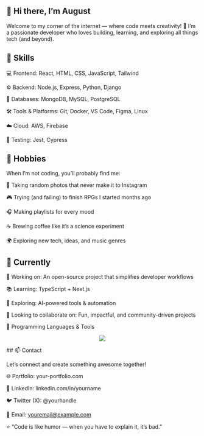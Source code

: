 ## 👋 Hi there, I’m August

Welcome to my corner of the internet — where code meets creativity! 🚀
I’m a passionate developer who loves building, learning, and exploring all things tech (and beyond).

## 🧠 Skills

💻 Frontend: React, HTML, CSS, JavaScript, Tailwind

⚙️ Backend: Node.js, Express, Python, Django

🧩 Databases: MongoDB, MySQL, PostgreSQL

🛠️ Tools & Platforms: Git, Docker, VS Code, Figma, Linux

☁️ Cloud: AWS, Firebase

🧪 Testing: Jest, Cypress

## 🎨 Hobbies

When I’m not coding, you’ll probably find me:

📸 Taking random photos that never make it to Instagram

🎮 Trying (and failing) to finish RPGs I started months ago

🎧 Making playlists for every mood

☕ Brewing coffee like it’s a science experiment

🌍 Exploring new tech, ideas, and music genres

## 🌱 Currently

🔭 Working on: An open-source project that simplifies developer workflows

📚 Learning: TypeScript + Next.js

🧩 Exploring: AI-powered tools & automation

🤝 Looking to collaborate on: Fun, impactful, and community-driven projects

🧰 Programming Languages & Tools
<p align="center"> <img src="https://skillicons.dev/icons?i=js,ts,react,nodejs,python,html,css,tailwind,docker,git,github,vscode" /> </p>
## 📫 Contact

Let’s connect and create something awesome together!

🌐 Portfolio: your-portfolio.com

💼 LinkedIn: linkedin.com/in/yourname

🐦 Twitter (X): @yourhandle

📧 Email: youremail@example.com

⭐ “Code is like humor — when you have to explain it, it’s bad.”
